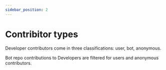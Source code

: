 ```yaml
---
sidebar_position: 2
---
```


# Contribitor types

Developer contributors come in three classifications: user, bot, anonymous. 

Bot repo contributions to Developers are filtered for users and anonymous contributors. 
